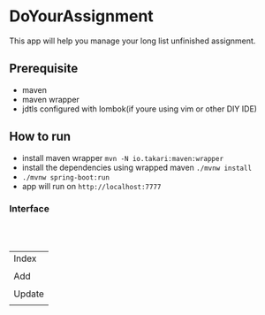 # DoYourAssignment

This app will help you manage your long list unfinished assignment.

## Prerequisite
- maven
- maven wrapper
- jdtls configured with lombok(if youre using vim or other DIY IDE)

## How to run
- install maven wrapper `mvn -N io.takari:maven:wrapper`
- install the dependencies using wrapped maven `./mvnw install`
- `./mvnw spring-boot:run`
- app will run on `http://localhost:7777`


### Interface
<table>
  <tr>
    <td>Index</td>
  </tr>
  <tr>
    <td><img src=""></td>
  </tr>
  <br />
  <tr>
    <td>Add</td>
  </tr>
  <tr>
    <td><img src=""></td>
  </tr>
  <br />
  <tr>
    <td>Update</td>
  </tr>
  <tr>
    <td><img src=""></td>
  </tr>
 </table>

